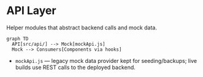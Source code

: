 # API Layer

Helper modules that abstract backend calls and mock data.

```mermaid
graph TD
  API[src/api/] --> Mock[mockApi.js]
  Mock --> Consumers[Components via hooks]
```

- `mockApi.js` — legacy mock data provider kept for seeding/backups; live builds use REST calls to the deployed backend.
